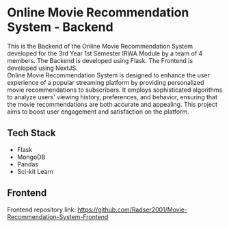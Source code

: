 # Online Movie Recommendation System - Backend

This is the Backend of the Online Movie Recommendation System developed for the 3rd Year 1st Semester IRWA Module by a team of 4 members. The Backend is developed using Flask. The Frontend is developed using NextJS.
<br />
Online Movie Recommendation System is designed to enhance the user experience of a popular streaming platform by providing personalized movie recommendations to subscribers. It employs sophisticated algorithms to analyze users' viewing history, preferences, and behavior, ensuring that the movie recommendations are both accurate and appealing. This project aims to boost user engagement and satisfaction on the platform.

## Tech Stack

- Flask
- MongoDB
- Pandas
- Sci-kit Learn

## Frontend

Frontend repository link: <https://github.com/Radser2001/Movie-Recommendation-System-Frontend>
